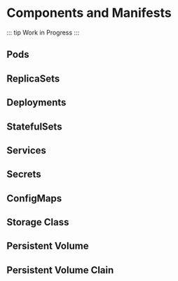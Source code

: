 # Components and Manifests

::: tip
Work in Progress
:::

## Pods

## ReplicaSets

## Deployments

## StatefulSets

## Services

## Secrets

## ConfigMaps

## Storage Class

## Persistent Volume

## Persistent Volume Clain